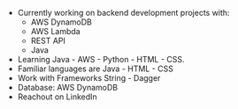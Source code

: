 - Currently working on backend development projects with:
  - AWS DynamoDB
  - AWS Lambda
  - REST API
  - Java
- Learning Java - AWS - Python - HTML - CSS.
- Familiar languages are Java - HTML - CSS
- Work with Frameworks String - Dagger
- Database: AWS DynamoDB
- Reachout on LinkedIn 
